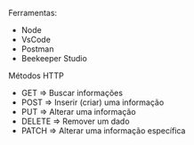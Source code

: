 Ferramentas:
- Node
- VsCode
- Postman
- Beekeeper Studio

Métodos HTTP
- GET    => Buscar informações
- POST   => Inserir (criar) uma informação
- PUT    => Alterar uma informação 
- DELETE => Remover um dado
- PATCH  => Alterar uma informação específica
